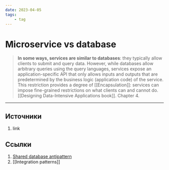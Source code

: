 ```yaml
---
date: 2023-04-05
tags:
    - tag
---
```

# Microservice vs database

> **In some ways, services are similar to databases**: they typically allow clients to submit and query data. However, while databases allow arbitrary queries using the query languages, services expose an application-specific API that only allows inputs and outputs that are predetermined by the business logic (application code) of the service. This restriction provides a degree of [[Encapsulation]]: services can impose fine-grained restrictions on what clients can and cannot do. [[Designing Data-Intensive Applications book]]. Chapter 4.

---

## Источники

1. link

## Ссылки

1. [Shared database antipattern](https://microservices.io/patterns/data/shared-database.html)
1. [[Integration patterns]]
